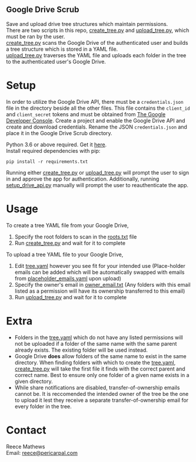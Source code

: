 ## Google Drive Scrub

Save and upload drive tree structures which maintain permissions.  
There are two scripts in this repo, [create_tree.py](create_tree.py) and [upload_tree.py](upload_tree.py), which must be ran by the user.  
[create_tree.py](create_tree.py) scans the Google Drive of the authenticated user and builds a tree structure which is stored in a YAML file.  
[upload_tree.py](upload_tree.py) traverses the YAML file and uploads each folder in the tree to the authenticated user's Google Drive.
# Setup
In order to utilize the Google Drive API, there must be a `credentials.json` file in the directory beside all the other files. This file contains the `client_id` and `client_secret` tokens and must be obtained from [The Google Developer Console](https://console.developers.google.com/apis/dashboard). Create a project and enable the Google Drive API and create and download credentials. Rename the JSON `credentials.json` and place it in the Google Drive Scrub directory.     

Python 3.6 or above required. Get it [here](https://www.python.org/downloads/).  
Install required dependencies with pip:  

`pip install -r requirements.txt`

Running either [create_tree.py](create_tree.py) or [upload_tree.py](upload_tree.py) will prompt the user to sign in and approve the app for authentication. Additionally, running [setup_drive_api.py](setup_drive_api.py) manually will prompt the user to reauthenticate the app.

# Usage
To create a tree YAML file from your Google Drive,  
1. Specify the root folders to scan in the [roots.txt](roots.txt) file
2. Run [create_tree.py](create_tree.py) and wait for it to complete

To upload a tree YAML file to your Google Drive,  
1. Edit [tree.yaml](tree.yaml) however you see fit for your intended use (Place-holder emails can be added which will be automatically swapped with emails from [placeholder_emails.yaml](placeholder_emails.yaml) upon upload)
2. Specify the owner's email in [owner_email.txt](owner_email.txt) (Any folders with this email listed as a permission will have its ownership transferred to this email)
3. Run [upload_tree.py](upload_tree.py) and wait for it to complete

# Extra
- Folders in the [tree.yaml](tree.yaml) which do not have any listed permissions will not be uploaded if a folder of the same name with the same parent already exists. The existing folder will be used instead. 
- Google Drive **does** allow folders of the same name to exist in the same directory. When finding folders with which to create the [tree.yaml](tree.yaml), [create_tree.py](create_tree.py) will take the first file it finds with the correct parent and correct name. Best to ensure only one folder of a given name exists in a given directory.
- While share notifications are disabled, transfer-of-ownership emails cannot be. It is reccomended the intended owner of the tree be the one to upload it lest they receive a separate transfer-of-ownership email for every folder in the tree.

# Contact
Reece Mathews  
Email: reece@pericarpal.com  
